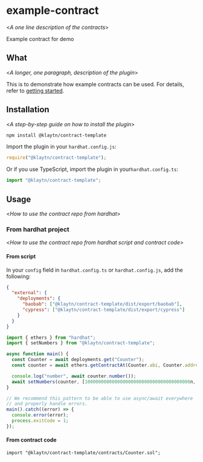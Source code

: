 # example-contract

<_A one line description of the contracts_>

Example contract for demo

## What

<_A longer, one paragraph, description of the plugin_>

This is to demonstrate how example contracts can be used.
For details, refer to [getting started](./GETTING-STARTED.md).

## Installation

<_A step-by-step guide on how to install the plugin_>

```bash
npm install @klaytn/contract-template
```

Import the plugin in your `hardhat.config.js`:

```javascript
require("@klaytn/contract-template");
```

Or if you use TypeScript, import the plugin in your`hardhat.config.ts`:

```typescript
import "@klaytn/contract-template";
```

## Usage

<_How to use the contract repo from hardhat_>

### From hardhat project

<_How to use the contract repo from hardhat script and contract code_>

#### From script

In your `config` field in `hardhat.config.ts` or `hardhat.config.js`, add the following:

```json
{
  "external": {
    "deployments": {
      "baobab": ["@klaytn/contract-template/dist/export/baobab"],
      "cypress": ["@klaytn/contract-template/dist/export/cypress"]
    }
  }
}
```

```typescript
import { ethers } from "hardhat";
import { setNumbers } from "@klaytn/contract-template";

async function main() {
  const Counter = await deployments.get("Counter");
  const counter = await ethers.getContractAt(Counter.abi, Counter.address);

  console.log("number", await counter.number());
  await setNumbers(counter, [100000000000000000000000000000000000000n, 200n]);
}

// We recommend this pattern to be able to use async/await everywhere
// and properly handle errors.
main().catch((error) => {
  console.error(error);
  process.exitCode = 1;
});
```

#### From contract code

```sol
import "@klaytn/contract-template/contracts/Counter.sol";
```
